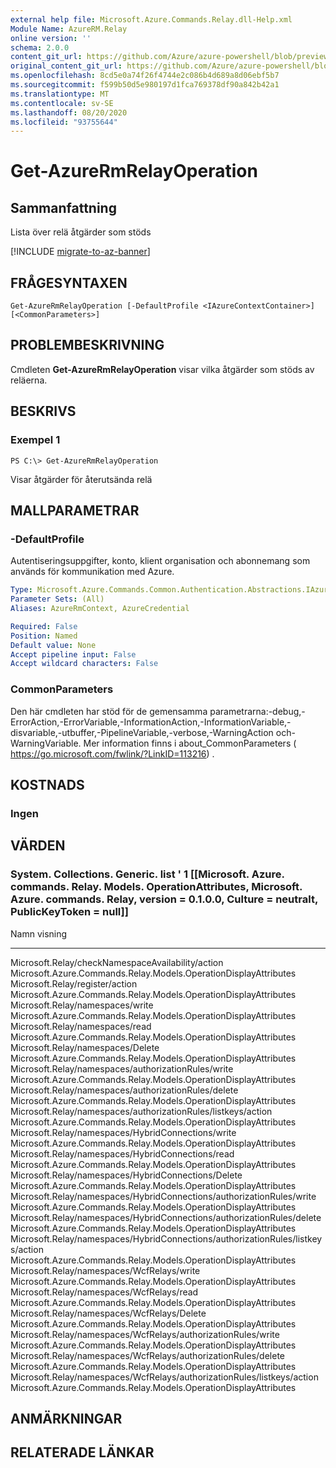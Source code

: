 ```yaml
---
external help file: Microsoft.Azure.Commands.Relay.dll-Help.xml
Module Name: AzureRM.Relay
online version: ''
schema: 2.0.0
content_git_url: https://github.com/Azure/azure-powershell/blob/preview/src/ResourceManager/Relay/Commands.Relay/help/Get-AzureRmRelayOperation.md
original_content_git_url: https://github.com/Azure/azure-powershell/blob/preview/src/ResourceManager/Relay/Commands.Relay/help/Get-AzureRmRelayOperation.md
ms.openlocfilehash: 8cd5e0a74f26f4744e2c086b4d689a8d06ebf5b7
ms.sourcegitcommit: f599b50d5e980197d1fca769378df90a842b42a1
ms.translationtype: MT
ms.contentlocale: sv-SE
ms.lasthandoff: 08/20/2020
ms.locfileid: "93755644"
---
```

# Get-AzureRmRelayOperation

## Sammanfattning
Lista över relä åtgärder som stöds

[!INCLUDE [migrate-to-az-banner](../../includes/migrate-to-az-banner.md)]

## FRÅGESYNTAXEN

```
Get-AzureRmRelayOperation [-DefaultProfile <IAzureContextContainer>] [<CommonParameters>]
```

## PROBLEMBESKRIVNING
Cmdleten **Get-AzureRmRelayOperation** visar vilka åtgärder som stöds av reläerna.

## BESKRIVS

### Exempel 1
```
PS C:\> Get-AzureRmRelayOperation
```

Visar åtgärder för återutsända relä

## MALLPARAMETRAR

### -DefaultProfile
Autentiseringsuppgifter, konto, klient organisation och abonnemang som används för kommunikation med Azure.

```yaml
Type: Microsoft.Azure.Commands.Common.Authentication.Abstractions.IAzureContextContainer
Parameter Sets: (All)
Aliases: AzureRmContext, AzureCredential

Required: False
Position: Named
Default value: None
Accept pipeline input: False
Accept wildcard characters: False
```

### CommonParameters
Den här cmdleten har stöd för de gemensamma parametrarna:-debug,-ErrorAction,-ErrorVariable,-InformationAction,-InformationVariable,-disvariable,-utbuffer,-PipelineVariable,-verbose,-WarningAction och-WarningVariable. Mer information finns i about_CommonParameters ( https://go.microsoft.com/fwlink/?LinkID=113216) .

## KOSTNADS

### Ingen

## VÄRDEN

### System. Collections. Generic. list ' 1 [[Microsoft. Azure. commands. Relay. Models. OperationAttributes, Microsoft. Azure. commands. Relay, version = 0.1.0.0, Culture = neutralt, PublicKeyToken = null]]
Namn visning
----                                                                            -------
Microsoft.Relay/checkNamespaceAvailability/action Microsoft.Azure.Commands.Relay.Models.OperationDisplayAttributes Microsoft.Relay/register/action Microsoft.Azure.Commands.Relay.Models.OperationDisplayAttributes Microsoft.Relay/namespaces/write Microsoft.Azure.Commands.Relay.Models.OperationDisplayAttributes Microsoft.Relay/namespaces/read Microsoft.Azure.Commands.Relay.Models.OperationDisplayAttributes Microsoft.Relay/namespaces/Delete Microsoft.Azure.Commands.Relay.Models.OperationDisplayAttributes Microsoft.Relay/namespaces/authorizationRules/write Microsoft.Azure.Commands.Relay.Models.OperationDisplayAttributes Microsoft.Relay/namespaces/authorizationRules/delete Microsoft.Azure.Commands.Relay.Models.OperationDisplayAttributes Microsoft.Relay/namespaces/authorizationRules/listkeys/action Microsoft.Azure.Commands.Relay.Models.OperationDisplayAttributes Microsoft.Relay/namespaces/HybridConnections/write Microsoft.Azure.Commands.Relay.Models.OperationDisplayAttributes Microsoft.Relay/namespaces/HybridConnections/read Microsoft.Azure.Commands.Relay.Models.OperationDisplayAttributes Microsoft.Relay/namespaces/HybridConnections/Delete Microsoft.Azure.Commands.Relay.Models.OperationDisplayAttributes Microsoft.Relay/namespaces/HybridConnections/authorizationRules/write Microsoft.Azure.Commands.Relay.Models.OperationDisplayAttributes Microsoft.Relay/namespaces/HybridConnections/authorizationRules/delete Microsoft.Azure.Commands.Relay.Models.OperationDisplayAttributes Microsoft.Relay/namespaces/HybridConnections/authorizationRules/listkeys/action Microsoft.Azure.Commands.Relay.Models.OperationDisplayAttributes Microsoft.Relay/namespaces/WcfRelays/write Microsoft.Azure.Commands.Relay.Models.OperationDisplayAttributes Microsoft.Relay/namespaces/WcfRelays/read Microsoft.Azure.Commands.Relay.Models.OperationDisplayAttributes Microsoft.Relay/namespaces/WcfRelays/Delete Microsoft.Azure.Commands.Relay.Models.OperationDisplayAttributes Microsoft.Relay/namespaces/WcfRelays/authorizationRules/write Microsoft.Azure.Commands.Relay.Models.OperationDisplayAttributes Microsoft.Relay/namespaces/WcfRelays/authorizationRules/delete Microsoft.Azure.Commands.Relay.Models.OperationDisplayAttributes Microsoft.Relay/namespaces/WcfRelays/authorizationRules/listkeys/action Microsoft.Azure.Commands.Relay.Models.OperationDisplayAttributes

## ANMÄRKNINGAR

## RELATERADE LÄNKAR

